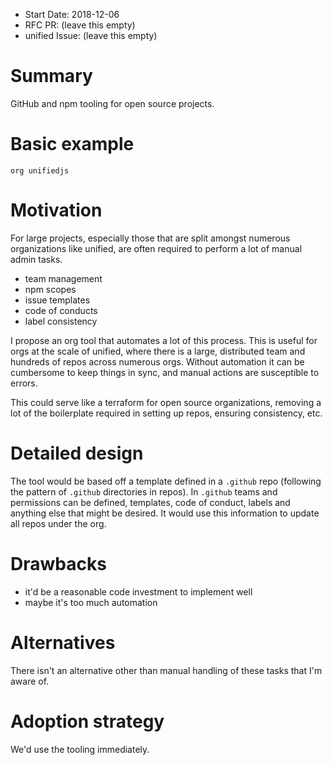 - Start Date: 2018-12-06
- RFC PR: (leave this empty)
- unified Issue: (leave this empty)

# Summary

GitHub and npm tooling for open source projects.

# Basic example

```
org unifiedjs
```

# Motivation

For large projects, especially those that are split amongst numerous
organizations like unified, are often required to perform a lot of
manual admin tasks.

- team management
- npm scopes
- issue templates
- code of conducts
- label consistency

I propose an org tool that automates a lot of this process. This is
useful for orgs at the scale of unified, where there is a large,
distributed team and hundreds of repos across numerous orgs. Without
automation it can be cumbersome to keep things in sync, and manual
actions are susceptible to errors.

This could serve like a terraform for open source organizations,
removing a lot of the boilerplate required in setting up repos,
ensuring consistency, etc.

# Detailed design

The tool would be based off a template defined in a `.github` repo
(following the pattern of `.github` directories in repos). In `.github`
teams and permissions can be defined, templates, code of conduct, labels
and anything else that might be desired. It would use this information
to update all repos under the org.

# Drawbacks

- it'd be a reasonable code investment to implement well
- maybe it's too much automation

# Alternatives

There isn't an alternative other than manual handling of these tasks that I'm
aware of.

# Adoption strategy

We'd use the tooling immediately.
